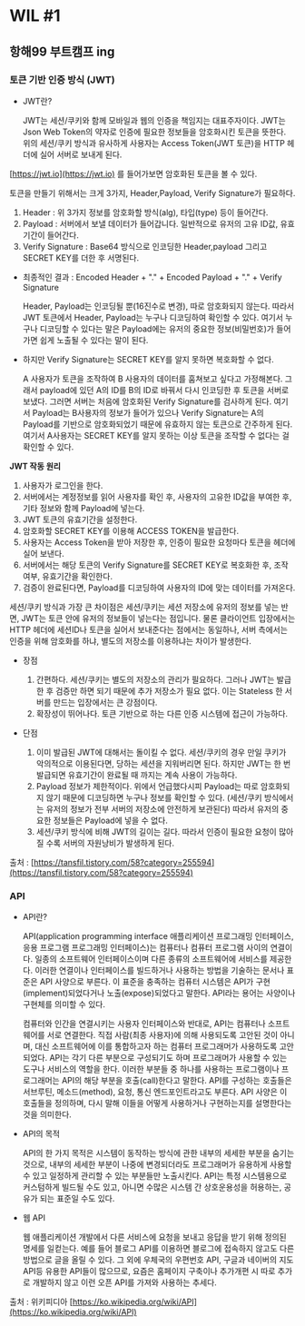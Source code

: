 # WIL #1
## 항해99 부트캠프 ing

### 토큰 기반 인증 방식 (JWT)

* JWT란?

  JWT는 세션/쿠키와 함께 모바일과 웹의 인증을 책임지는 대표주자이다. JWT는 Json Web Token의 약자로 인증에 필요한 정보들을 암호화시킨 토큰을 뜻한다. 위의 세션/쿠키 방식과 유사하게 사용자는 Access Token(JWT 토큰)을 HTTP 헤더에 실어 서버로 보내게 된다.

[https://jwt.io](https://jwt.io) 를 들어가보면 암호화된 토큰을 볼 수 있다.

토큰을 만들기 위해서는 크게 3가지, Header,Payload, Verify Signature가 필요하다. 
1. Header : 위 3가지 정보를 암호화할 방식(alg), 타입(type) 등이 들어간다.
2. Payload : 서버에서 보낼 데이터가 들어갑니다. 일반적으로 유저의 고유 ID값, 유효기간이 들어간다.
3. Verify Signature :  Base64 방식으로 인코딩한 Header,payload 그리고 SECRET KEY를 더한 후 서명된다.


* 최종적인 결과 : Encoded Header + "." + Encoded Payload + "." + Verify Signature

  Header, Payload는 인코딩될 뿐(16진수로 변경), 따로 암호화되지 않는다. 따라서 JWT 토큰에서 Header, Payload는 누구나 디코딩하여 확인할 수 있다. 여기서 누구나 디코딩할 수 있다는 말은 Payload에는 유저의 중요한 정보(비밀번호)가 들어가면 쉽게 노출될 수 있다는 말이 된다. 
 
* 하지만 Verify Signature는 SECRET KEY를 알지 못하면 복호화할 수 없다.

  A 사용자가 토큰을 조작하여 B 사용자의 데이터를 훔쳐보고 싶다고 가정해본다. 그래서 payload에 있던 A의 ID를 B의 ID로 바꿔서 다시 인코딩한 후 토큰을 서버로 보냈다. 그러면 서버는 처음에 암호화된 Verify Signature를 검사하게 된다. 여기서 Payload는 B사용자의 정보가 들어가 있으나 Verify Signature는 A의 Payload를 기반으로 암호화되었기 때문에 유효하지 않는 토큰으로 간주하게 된다. 여기서 A사용자는 SECRET KEY를 알지 못하는 이상 토큰을 조작할 수 없다는 걸 확인할 수 있다.


**JWT 작동 원리**
  1. 사용자가 로그인을 한다.
  2. 서버에서는 계정정보를 읽어 사용자를 확인 후, 사용자의 고유한 ID값을 부여한 후, 기타 정보와 함께 Payload에 넣는다.
  3. JWT 토큰의 유효기간을 설정한다.
  4. 암호화할 SECRET KEY를 이용해 ACCESS TOKEN을 발급한다.
  5. 사용자는 Access Token을 받아 저장한 후, 인증이 필요한 요청마다 토큰을 헤더에 실어 보낸다.
  6. 서버에서는 해당 토큰의 Verify Signature를 SECRET KEY로 복호화한 후, 조작 여부, 유효기간을 확인한다.
  7. 검증이 완료된다면, Payload를 디코딩하여 사용자의 ID에 맞는 데이터를 가져온다. 

  세션/쿠키 방식과 가장 큰 차이점은 세션/쿠키는 세션 저장소에 유저의 정보를 넣는 반면, JWT는 토큰 안에 유저의 정보들이 넣는다는 점입니다. 물론 클라이언트 입장에서는 HTTP 헤더에 세션ID나 토큰을 실어서 보내준다는 점에서는 동일하나, 서버 측에서는 인증을 위해 암호화를 하냐, 별도의 저장소를 이용하냐는 차이가 발생한다.


* 장점
  1. 간편하다. 세션/쿠키는 별도의 저장소의 관리가 필요하다. 그러나 JWT는 발급한 후 검증만 하면 되기 때문에 추가 저장소가 필요 없다. 이는 Stateless 한 서버를 만드는 입장에서는 큰 강점이다.
  2. 확장성이 뛰어나다. 토큰 기반으로 하는 다른 인증 시스템에 접근이 가능하다. 


* 단점
  1. 이미 발급된 JWT에 대해서는 돌이킬 수 없다. 세션/쿠키의 경우 만일 쿠키가 악의적으로 이용된다면, 당하는 세션을 지워버리면 된다. 하지만 JWT는 한 번 발급되면 유효기간이 완료될 때 까지는 계속 사용이 가능하다.
  2. Payload 정보가 제한적이다. 위에서 언급했다시피 Payload는 따로 암호화되지 않기 때문에 디코딩하면 누구나 정보를 확인할 수 있다. (세션/쿠키 방식에서는 유저의 정보가 전부 서버의 저장소에 안전하게 보관된다) 따라서 유저의 중요한 정보들은 Payload에 넣을 수 없다.
  3. 세션/쿠키 방식에 비해 JWT의 길이는 길다. 따라서 인증이 필요한 요청이 많아질 수록 서버의 자원낭비가 발생하게 된다.

출처 : [https://tansfil.tistory.com/58?category=255594](https://tansfil.tistory.com/58?category=255594)




### API

* API란?

  API(application programming interface 애플리케이션 프로그래밍 인터페이스, 응용 프로그램 프로그래밍 인터페이스)는 컴퓨터나 컴퓨터 프로그램 사이의 연결이다. 일종의 소프트웨어 인터페이스이며 다른 종류의 소프트웨어에 서비스를 제공한다. 이러한 연결이나 인터페이스를 빌드하거나 사용하는 방법을 기술하는 문서나 표준은 API 사양으로 부른다. 이 표준을 충족하는 컴퓨터 시스템은 API가 구현(implement)되었다거나 노출(expose)되었다고 말한다. API라는 용어는 사양이나 구현체를 의미할 수 있다.

  컴퓨터와 인간을 연결시키는 사용자 인터페이스와 반대로, API는 컴퓨터나 소프트웨어를 서로 연결한다. 직접 사람(최종 사용자)에 의해 사용되도록 고안된 것이 아니며, 대신 소프트웨어에 이를 통합하고자 하는 컴퓨터 프로그래머가 사용하도록 고안되었다. API는 각기 다른 부분으로 구성되기도 하며 프로그래머가 사용할 수 있는 도구나 서비스의 역할을 한다. 이러한 부분들 중 하나를 사용하는 프로그램이나 프로그래머는 API의 해당 부분을 호출(call)한다고 말한다. API를 구성하는 호출들은 서브루틴, 메소드(method), 요청, 통신 엔드포인트라고도 부른다. API 사양은 이 호출들을 정의하며, 다시 말해 이들을 어떻게 사용하거나 구현하는지를 설명한다는 것을 의미한다.

* API의 목적

  API의 한 가지 목적은 시스템이 동작하는 방식에 관한 내부의 세세한 부분을 숨기는 것으로, 내부의 세세한 부분이 나중에 변경되더라도 프로그래머가 유용하게 사용할 수 있고 일정하게 관리할 수 있는 부분들만 노출시킨다. API는 특정 시스템용으로 커스텀하게 빌드될 수도 있고, 아니면 수많은 시스템 간 상호운용성을 허용하는, 공유가 되는 표준일 수도 있다.

* 웹 API

  웹 애플리케이션 개발에서 다른 서비스에 요청을 보내고 응답을 받기 위해 정의된 명세를 일컫는다. 예를 들어 블로그 API를 이용하면 블로그에 접속하지 않고도 다른 방법으로 글을 올릴 수 있다. 그 외에 우체국의 우편번호 API, 구글과 네이버의 지도 API등 유용한 API들이 많으므로, 요즘은 홈페이지 구축이나 추가개편 시 따로 추가로 개발하지 않고 이런 오픈 API를 가져와 사용하는 추세다.

출처 : 위키피디아 [https://ko.wikipedia.org/wiki/API](https://ko.wikipedia.org/wiki/API)


